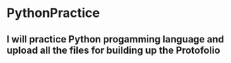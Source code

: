 # PythonPractice

## I will practice Python progamming language and upload all the files for building up the Protofolio

